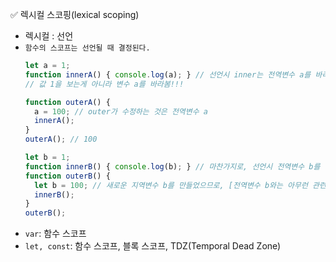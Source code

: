✅ 렉시컬 스코핑(lexical scoping)

* 렉시컬 : 선언
* `함수의 스코프는 선언될 때 결정된다.`
  ```javascript
  let a = 1;
  function innerA() { console.log(a); } // 선언시 inner는 전역변수 a를 바라본다.
  // 값 1을 보는게 아니라 변수 a를 바라봄!!!

  function outerA() {
    a = 100; // outer가 수정하는 것은 전역변수 a
    innerA();
  }
  outerA(); // 100

  let b = 1;
  function innerB() { console.log(b); } // 마찬가지로, 선언시 전역변수 b를 바라본다.
  function outerB() {
    let b = 100; // 새로운 지역변수 b를 만들었으므로, [전역변수 b와는 아무런 관련이 없다.]
    innerB();
  }
  outerB();
  ```
* `var`: 함수 스코프
* `let, const`: 함수 스코프, 블록 스코프, TDZ(Temporal Dead Zone)